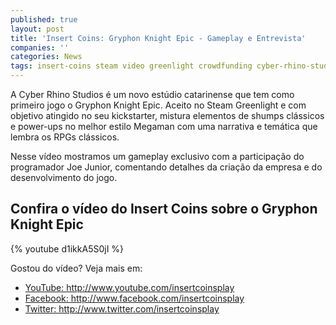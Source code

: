 ```yaml
---
published: true
layout: post
title: 'Insert Coins: Gryphon Knight Epic - Gameplay e Entrevista'
companies: ''
categories: News
tags: insert-coins steam video greenlight crowdfunding cyber-rhino-studios facebook
---
```



A Cyber Rhino Studios é um novo estúdio catarinense que tem como primeiro jogo o Gryphon Knight Epic. Aceito no Steam Greenlight e com objetivo atingido no seu kickstarter, mistura elementos de shumps clássicos e power-ups no melhor estilo Megaman com uma narrativa e temática que lembra os RPGs clássicos.

Nesse vídeo mostramos um gameplay exclusivo com a participação do programador Joe Junior, comentando detalhes da criação da empresa e do desenvolvimento do jogo.
## Confira o vídeo do Insert Coins sobre o Gryphon Knight Epic
{% youtube d1ikkA5S0jI %}

Gostou do vídeo? Veja mais em:
<ul>
	<li><a href="http://www.youtube.com/insertcoinsplay" target="_blank">YouTube: http://www.youtube.com/insertcoinsplay</a>
</li>
	<li><a href="http://www.facebook.com/insertcoinsplay" target="_blank">Facebook: http://www.facebook.com/insertcoinsplay</a>
</li>
	<li><a href="http://www.twitter.com/insertcoinsplay" target="_blank">Twitter: http://www.twitter.com/insertcoinsplay</a>
</li>
</ul>